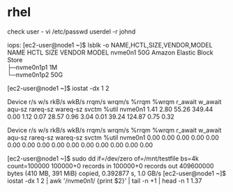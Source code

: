 # rhel
check user - vi /etc/passwd
userdel -r johnd


iops:
[ec2-user@node1 ~]$ lsblk -o NAME,HCTL,SIZE,VENDOR,MODEL
NAME        HCTL SIZE VENDOR MODEL
nvme0n1           50G        Amazon Elastic Block Store              
├─nvme0n1p1        1M        
└─nvme0n1p2       50G     

[ec2-user@node1 ~]$  iostat -dx 1 2


Device            r/s     w/s     rkB/s     wkB/s   rrqm/s   wrqm/s  %rrqm  %wrqm r_await w_await aqu-sz rareq-sz wareq-sz  svctm  %util
nvme0n1          1.41    2.80     55.26    349.44     0.00     1.12   0.07  28.57    0.96    3.04   0.01    39.24   124.87   0.75   0.32

Device            r/s     w/s     rkB/s     wkB/s   rrqm/s   wrqm/s  %rrqm  %wrqm r_await w_await aqu-sz rareq-sz wareq-sz  svctm  %util
nvme0n1          0.00    0.00      0.00      0.00     0.00     0.00   0.00   0.00    0.00    0.00   0.00     0.00     0.00   0.00   0.00

[ec2-user@node1 ~]$ sudo dd if=/dev/zero of=/mnt/testfile bs=4k count=100000
100000+0 records in
100000+0 records out
409600000 bytes (410 MB, 391 MiB) copied, 0.392877 s, 1.0 GB/s
[ec2-user@node1 ~]$ iostat -dx 1 2 | awk '/nvme0n1/ {print $2}' | tail -n +1 | head -n 1
1.37
